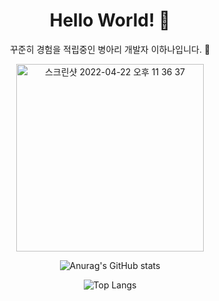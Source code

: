 <div align="center"> 
<h1>Hello World! 🤩</h1>
  <p>꾸준히 경험을 적립중인 병아리 개발자 이하나입니다. 🐤</p>
<img width="300" alt="스크린샷 2022-04-22 오후 11 36 37" src="https://user-images.githubusercontent.com/92962681/166207510-f40f8902-9c87-47bc-b899-716dbdea1479.png">


![Anurag's GitHub stats](https://github-readme-stats.vercel.app/api?username=21color&show_icons=true&theme=onedark)

![Top Langs](https://github-readme-stats.vercel.app/api/top-langs/?username=21color&layout=compact&theme=onedark)

</div>
